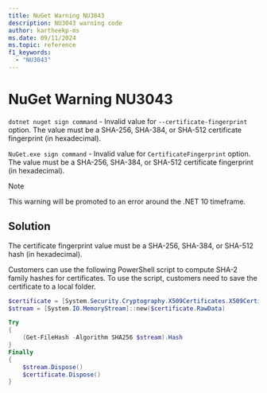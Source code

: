 ```yaml
---
title: NuGet Warning NU3043
description: NU3043 warning code
author: kartheekp-ms
ms.date: 09/11/2024
ms.topic: reference
f1_keywords: 
  - "NU3043"
---
```


# NuGet Warning NU3043

`dotnet nuget sign command` - Invalid value for `--certificate-fingerprint` option. The value must be a SHA-256, SHA-384, or SHA-512 certificate fingerprint (in hexadecimal).

`NuGet.exe sign command` - Invalid value for `CertificateFingerprint` option. The value must be a SHA-256, SHA-384, or SHA-512 certificate fingerprint (in hexadecimal).

> [!NOTE]
> This warning will be promoted to an error around the .NET 10 timeframe.

## Solution

The certificate fingerprint value must be a SHA-256, SHA-384, or SHA-512 hash (in hexadecimal).

Customers can use the following PowerShell script to compute SHA-2 family hashes for certificates. To use the script, customers need to save the certificate to a local folder.

```ps1
$certificate = [System.Security.Cryptography.X509Certificates.X509Certificate2]::new($certPath)
$stream = [System.IO.MemoryStream]::new($certificate.RawData)

Try
{
    (Get-FileHash -Algorithm SHA256 $stream).Hash
}
Finally
{
    $stream.Dispose()
    $certificate.Dispose()
}
```
